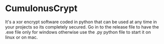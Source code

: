 # CumulonusCrypt
It's a xor encrypt software coded in python that can be used at any time in your projects so its completely secured.
Go in to the release file to have the .exe file only for windows otherwise use the .py python file to start it on linux or on mac.
